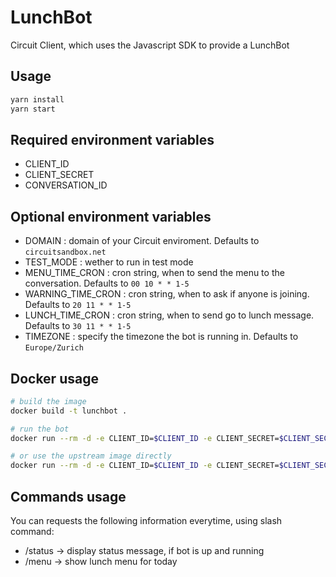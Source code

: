 # LunchBot

Circuit Client, which uses the Javascript SDK to provide a LunchBot

## Usage

```sh
yarn install
yarn start
```

## Required environment variables

* CLIENT_ID
* CLIENT_SECRET
* CONVERSATION_ID

## Optional environment variables

* DOMAIN : domain of your Circuit enviroment. Defaults to `circuitsandbox.net`
* TEST_MODE : wether to run in test mode
* MENU_TIME_CRON : cron string, when to send the menu to the conversation. Defaults to `00 10 * * 1-5`
* WARNING_TIME_CRON : cron string, when to ask if anyone is joining. Defaults to `20 11 * * 1-5`
* LUNCH_TIME_CRON : cron string, when to send go to lunch message. Defaults to `30 11 * * 1-5`
* TIMEZONE : specify the timezone the bot is running in. Defaults to `Europe/Zurich`

## Docker usage

```sh
# build the image
docker build -t lunchbot .

# run the bot
docker run --rm -d -e CLIENT_ID=$CLIENT_ID -e CLIENT_SECRET=$CLIENT_SECRET -e CONVERSATION_ID=$CONVERSATION_ID lunchbot

# or use the upstream image directly
docker run --rm -d -e CLIENT_ID=$CLIENT_ID -e CLIENT_SECRET=$CLIENT_SECRET -e CONVERSATION_ID=$CONVERSATION_ID registry.gitlab.com/max-wittig/lunchbot:latest
```

## Commands usage

You can requests the following information everytime, using slash command:

* /status -> display status message, if bot is up and running
* /menu -> show lunch menu for today
